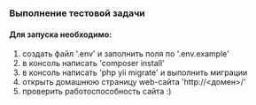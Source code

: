 ### Выполнение тестовой задачи ###
#### Для запуска необходимо: ####
<ol>
<li> создать файл '.env' и заполнить поля по '.env.example'</li>
<li> в консоль написать 'composer install'</li>
<li> в консоль написать 'php yii migrate' и выполнить миграции</li>
<li> открыть домашнюю страницу web-сайта 'http://<домен>/' </li>
<li> проверить работоспособность сайта :) </li>
</ol>
